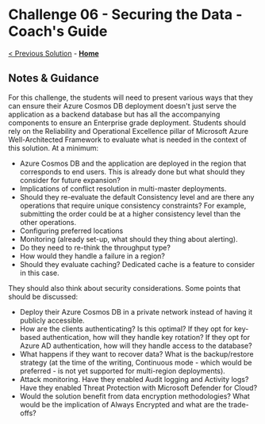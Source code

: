 # Challenge 06 - Securing the Data - Coach's Guide 

[< Previous Solution](./Solution-05.md) - **[Home](./README.md)**

## Notes & Guidance

For this challenge, the students will need to present various ways that they can ensure their Azure Cosmos DB deployment doesn't just serve the application as a backend database but has all the accompanying components to ensure an Enterprise grade deployment. Students should rely on the Reliability and Operational Excellence pillar of Microsoft Azure Well-Architected Framework to evaluate what is needed in the context of this solution. At a minimum:
- Azure Cosmos DB and the application are deployed in the region that corresponds to end users. This is already done but what should they consider for future expansion?
- Implications of conflict resolution in multi-master deployments.
- Should they re-evaluate the default Consistency level and are there any operations that require unique consistency constraints? For example, submitting the order could be at a higher consistency level than the other operations.
- Configuring preferred locations
- Monitoring (already set-up, what should they thing about alerting).
- Do they need to re-think the throughput type?
- How would they handle a failure in a region?
- Should they evaluate caching? Dedicated cache is a feature to consider in this case.

They should also think about security considerations. Some points that should be discussed:
- Deploy their Azure Cosmos DB in a private network instead of having it publicly accessible.
- How are the clients authenticating? Is this optimal? If they opt for key-based authentication, how will they handle key rotation? If they opt for Azure AD authentication, how will they handle access to the database?
- What happens if they want to recover data? What is the backup/restore strategy (at the time of the writing, Continuous mode - which would be preferred - is not yet supported for multi-region deployments).
- Attack monitoring. Have they enabled Audit logging and Activity logs? Have they enabled Threat Protection with Microsoft Defender for Cloud?
- Would the solution benefit from data encryption methodologies? What would be the implication of Always Encrypted and what are the trade-offs?
